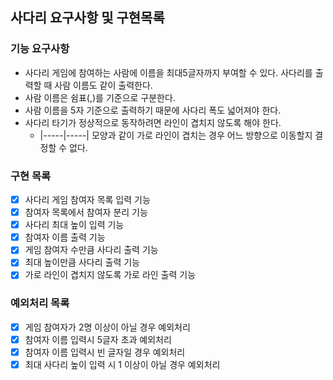 ## 사다리 요구사항 및 구현목록
### 기능 요구사항
* 사다리 게임에 참여하는 사람에 이름을 최대5글자까지 부여할 수 있다. 사다리를 출력할 때 사람 이름도 같이 출력한다.
* 사람 이름은 쉼표(,)를 기준으로 구분한다.
* 사람 이름을 5자 기준으로 출력하기 때문에 사다리 폭도 넓어져야 한다.
* 사다리 타기가 정상적으로 동작하려면 라인이 겹치지 않도록 해야 한다.
    * |-----|-----| 모양과 같이 가로 라인이 겹치는 경우 어느 방향으로 이동할지 결정할 수 없다.
 
### 구현 목록
* [X] 사다리 게임 참여자 목록 입력 기능
* [X] 참여자 목록에서 참여자 분리 기능
* [X] 사다리 최대 높이 입력 기능
* [X] 참여자 이름 출력 기능
* [X] 게임 참여자 수만큼 사다리 출력 기능
* [X] 최대 높이만큼 사다리 출력 기능
* [X] 가로 라인이 겹치지 않도록 가로 라인 출력 기능

### 예외처리 목록
* [X] 게임 참여자가 2명 이상이 아닐 경우 예외처리
* [X] 참여자 이름 입력시 5글자 초과 예외처리
* [X] 참여자 이름 입력시 빈 글자일 경우 예외처리
* [X] 최대 사다리 높이 입력 시 1 이상이 아닐 경우 예외처리
